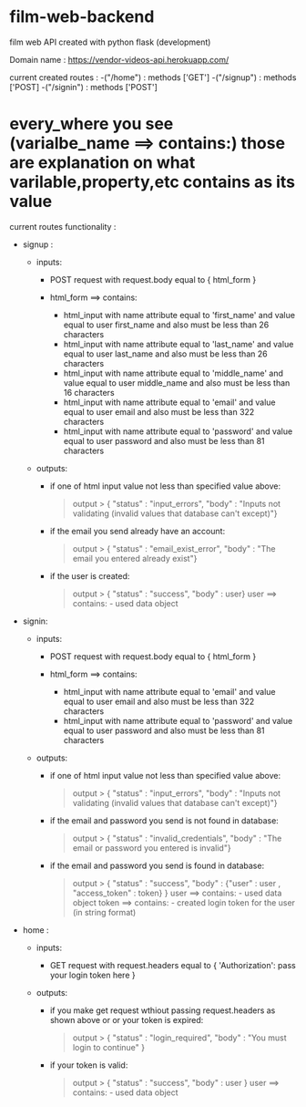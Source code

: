 # film-web-backend
film web API created with python flask (development)

Domain name : https://vendor-videos-api.herokuapp.com/

current created routes :
  -("/home") : methods ['GET']
  -("/signup") : methods ['POST]
  -("/signin") : methods ['POST']
  
  
  # every_where you see (varialbe_name ==> contains:) those are explanation on what varilable,property,etc contains as its value
  
 current routes functionality :
  - signup : 
    * inputs:
      - POST request with request.body equal to { html_form }
      - html_form ==> contains:
      
        - html_input with name attribute equal to 'first_name' and value equal to user first_name
          and also must be less than 26 characters
        - html_input with name attribute equal to 'last_name' and value equal to user last_name
          and also must be less than 26 characters
        - html_input with name attribute equal to 'middle_name' and value equal to user middle_name
          and also must be less than 16 characters
        - html_input with name attribute equal to 'email' and value equal to user email
          and also must be less than 322 characters
        - html_input with name attribute equal to 'password' and value equal to user password
          and also must be less than 81 characters
        
    * outputs:
      - if one of html input value not less than specified value above:
        > output > { "status" : "input_errors", "body" : 
                   "Inputs not validating (invalid values that database can't except)"}                            
      - if the email you send already have an account:
        > output > { "status" : "email_exist_error",
                   "body" : "The email you entered already exist"}     
      - if the user is created:
        > output > { "status" : "success", "body" : user}
        > user ==> contains: - used data object    
                    
  - signin:
    * inputs:
      - POST request with request.body equal to { html_form }
      - html_form ==> contains:
      
        - html_input with name attribute equal to 'email' and value equal to user email
          and also must be less than 322 characters
        - html_input with name attribute equal to 'password' and value equal to user password
          and also must be less than 81 characters  
                    
    * outputs:
              
      - if one of html input value not less than specified value above:
        > output > { "status" : "input_errors", "body" : 
                             "Inputs not validating (invalid values that database can't except)"}
                             
      - if the email and password you send is not found in database:
        > output > { "status" : "invalid_credentials", "body" :
                   "The email or password you entered is invalid"}
                             
      - if the email and password you send is found in database:
        > output > { "status" : "success", "body" : {"user" : user , "access_token" : token} }
        > user ==> contains: - used data object
        > token ==> contains: - created login token for the user (in string format)
                    
  - home :
    * inputs:
      - GET request with request.headers equal to { 'Authorization': pass your login token here }
              
    * outputs:
           
      - if you make get request wthiout passing request.headers as shown above or
        or your token is expired:
        > output > { "status" : "login_required", "body" : "You must login to continue" }
                  
      - if your token is valid:
        > output > { "status" : "success", "body" : user }
        > user ==> contains: - used data object
               
                
    
